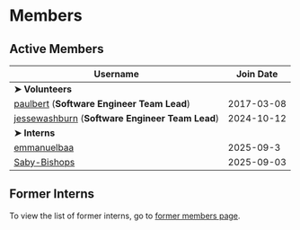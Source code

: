 # Members

## Active Members

|**Username**|**Join Date**|
|------------|-------------|
|**➤ Volunteers**||
|[paulbert](profiles/paulbert.md) (**Software Engineer Team Lead**)| 2017-03-08 |
|[jessewashburn](profiles/jessewashburn.md) (**Software Engineer Team Lead**)|2024-10-12|
|**➤ Interns**||
|[emmanuelbaa](profiles/emmanuelbaa.md)|2025-09-3|
|[Saby-Bishops](profiles/saby-bishops.md)|2025-09-03|

## Former Interns
To view the list of former interns, go to [former members page](vi-former-members.md).
